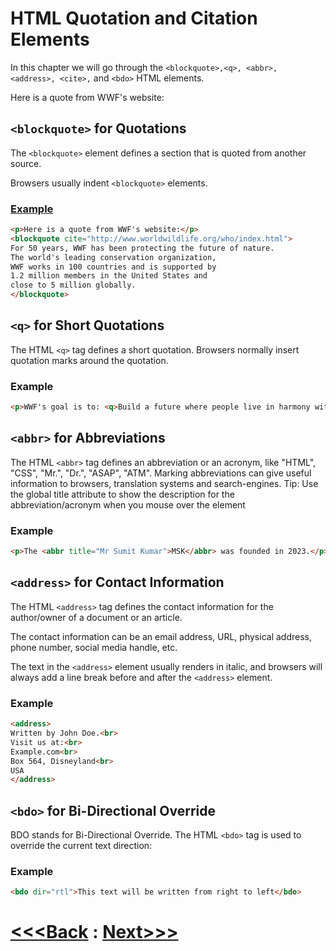 # HTML Quotation and Citation Elements

In this chapter we will go through the `<blockquote>,<q>, <abbr>, <address>, <cite>,` and `<bdo>` HTML elements.

Here is a quote from WWF's website:

## `<blockquote>` for Quotations

The `<blockquote>` element defines a section that is quoted from another source.

Browsers usually indent `<blockquote>` elements.
### [Example](example1.html)

```html
<p>Here is a quote from WWF's website:</p>
<blockquote cite="http://www.worldwildlife.org/who/index.html">
For 50 years, WWF has been protecting the future of nature.
The world's leading conservation organization,
WWF works in 100 countries and is supported by
1.2 million members in the United States and
close to 5 million globally.
</blockquote>
```

## `<q>` for Short Quotations

The HTML `<q>` tag defines a short quotation.
Browsers normally insert quotation marks around the quotation.

### Example
```html
<p>WWF's goal is to: <q>Build a future where people live in harmony with nature.</q></p>
```

## `<abbr>` for Abbreviations

The HTML `<abbr>` tag defines an abbreviation or an acronym, like "HTML", "CSS", "Mr.", "Dr.", "ASAP", "ATM".
Marking abbreviations can give useful information to browsers, translation systems and search-engines.
Tip: Use the global title attribute to show the description for the abbreviation/acronym when you mouse over the element

### Example
```html
<p>The <abbr title="Mr Sumit Kumar">MSK</abbr> was founded in 2023.</p>
```

## `<address>` for Contact Information
The HTML `<address>` tag defines the contact information for the author/owner of a document or an article.

The contact information can be an email address, URL, physical address, phone number, social media handle, etc.

The text in the `<address>` element usually renders in italic, and browsers will always add a line break before and after the `<address>` element.

### Example

```html
<address>
Written by John Doe.<br>
Visit us at:<br>
Example.com<br>
Box 564, Disneyland<br>
USA
</address>
```

## `<bdo>` for Bi-Directional Override

BDO stands for Bi-Directional Override.
The HTML `<bdo>` tag is used to override the current text direction:

### Example
```html
<bdo dir="rtl">This text will be written from right to left</bdo>
```
# [<<<Back](../06_Text_Formatting/Text_Formatting.md) : [Next>>>](../08_Comments/comment.md)